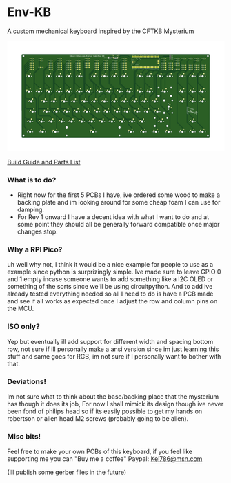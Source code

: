 # Env-KB
 A custom mechanical keyboard inspired by the CFTKB Mysterium

![Front](KBFront.png?raw=true "Front of PCB")

[Build Guide and Parts List](guide-and-parts.pdf)

### What is to do?
* Right now for the first 5 PCBs I have, ive ordered some wood to make a backing plate and im looking around for some cheap foam I can use for damping.
* For Rev 1 onward I have a decent idea with what I want to do and at some point they should all be generally forward compatible once major changes stop.

### Why a RPI Pico?
uh well why not, I think it would be a nice example for people to use as a example since python is surprizingly simple.
Ive made sure to leave GPIO 0 and 1 empty incase someone wants to add something like a I2C OLED or something of the sorts since we'll be using circuitpython.
And to add ive already tested everything needed so all I need to do is have a PCB made and see if all works as expected once I adjust the row and column pins on the MCU.

### ISO only?
Yep but eventually ill add support for different width and spacing bottom row, not sure if ill personally make a ansi version since im just learning this stuff and same goes for RGB, im not sure if I personally want to bother with that.

### Deviations!
Im not sure what to think about the base/backing place that the mysterium has though it does its job, For now I shall mimick its design though ive never been fond of philips head so if its easily possible to get my hands on robertson or allen head M2 screws (probably going to be allen).

### Misc bits!
Feel free to make your own PCBs of this keyboard, if you feel like supporting me you can "Buy me a coffee"
Paypal: Kel786@msn.com

(Ill publish some gerber files in the future)